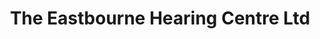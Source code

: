 ---
title: "The Eastbourne Hearing Centre Ltd"
url: /eastbourne/the-eastbourne-hearing-centre-ltd/
shop: hearing aids
---